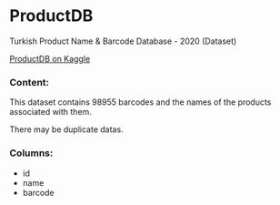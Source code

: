 # ProductDB
<p>Turkish Product Name & Barcode Database - 2020 (Dataset)</p>
<a href="https://kaggle.com/aonursert/ProductDB">ProductDB on Kaggle</a>

<h3>Content:</h3>
<p>This dataset contains 98955 barcodes and the names of the products associated with them.</p>
<p>There may be duplicate datas.</p>

<h3>Columns:</h3>
<ul>
	<li>id</li>
	<li>name</li>
	<li>barcode</li>
</ul>
